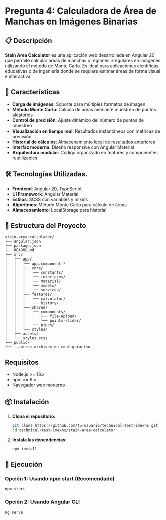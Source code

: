 # Pregunta 4: Calculadora de Área de Manchas en Imágenes Binarias

## 📋 Descripción

**Stain Area Calculator** es una aplicación web desarrollada en Angular 20 que permite calcular áreas de manchas o regiones irregulares en imágenes utilizando el método de Monte Carlo. Es ideal para aplicaciones científicas, educativas o de ingeniería donde se requiere estimar áreas de forma visual e interactiva.

## 🚀 Características

- **Carga de imágenes**: Soporte para múltiples formatos de imagen
- **Método Monte Carlo**: Cálculo de áreas mediante muestreo de puntos aleatorios
- **Control de precisión**: Ajuste dinámico del número de puntos de muestreo
- **Visualización en tiempo real**: Resultados instantáneos con métricas de precisión
- **Historial de cálculos**: Almacenamiento local de resultados anteriores
- **Interfaz moderna**: Diseño responsive con Angular Material
- **Arquitectura modular**: Código organizado en features y componentes reutilizables

## 🛠️ Tecnologías Utilizadas.

- **Frontend**: Angular 20, TypeScript
- **UI Framework**: Angular Material
- **Estilos**: SCSS con variables y mixins
- **Algoritmos**: Método Monte Carlo para cálculo de áreas
- **Almacenamiento**: LocalStorage para historial

## 📁 Estructura del Proyecto

```
stain-area-calculator/
├── angular.json
├── package.json
├── README.md
├── src/
│   ├── app/
│   │   ├── app.component.*
│   │   ├── core/
│   │   │   ├── constants/
│   │   │   ├── interfaces/
│   │   │   ├── material/
│   │   │   ├── models/
│   │   │   └── services/
│   │   ├── features/
│   │   │   ├── calculator/
│   │   │   └── history/
│   │   ├── shared/
│   │   │   ├── components/
│   │   │   │   ├── file-upload/
│   │   │   │   └── points-slider/
│   │   │   └── pipes/
│   │   └── styles/
│   ├── assets/
│   └── styles.scss
├── public/
└── ...otros archivos de configuración
```



## Requisitos

- Node.js >= 18.x
- npm >= 9.x
- Navegador web moderno

## 📦 Instalación

1. **Clona el repositorio:**
   ```bash
   git clone https://github.com/tu-usuario/technical-test-imexhs.git
   cd technical-test-imexhs/stain-area-calculator
   ```

2. **Instala las dependencias:**
   ```bash
   npm install
   ```

## 🚀 Ejecución

### Opción 1: Usando npm start (Recomendado)
```bash
npm start
```

### Opción 2: Usando Angular CLI
```bash
ng serve
```



